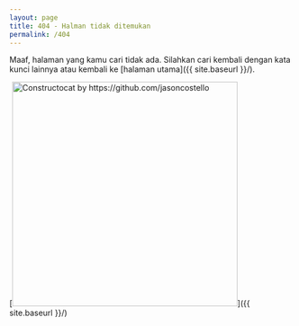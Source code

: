 ```yaml
---
layout: page
title: 404 - Halman tidak ditemukan
permalink: /404
---
```


Maaf, halaman yang kamu cari tidak ada. Silahkan cari kembali dengan kata kunci lainnya atau kembali ke [halaman utama]({{ site.baseurl }}/).

[<img src="{{ site.baseurl }}/images/404.jpg" alt="Constructocat by https://github.com/jasoncostello" style="width: 400px;"/>]({{ site.baseurl }}/)

